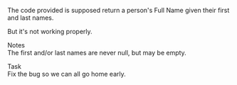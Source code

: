 The code provided is supposed return a person's Full Name given their first and last names.  

But it's not working properly.  

Notes  
The first and/or last names are never null, but may be empty.  

Task  
Fix the bug so we can all go home early.  